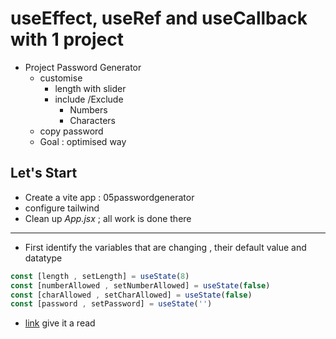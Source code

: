 # useEffect, useRef and useCallback with 1 project
- Project Password Generator
   - customise
     - length with slider
     - include /Exclude 
       - Numbers
       - Characters
    - copy password
   - Goal : optimised way 

## Let's Start 

- Create a vite app : 05passwordgenerator
- configure tailwind
- Clean up _App.jsx_ ; all work is done there
---
- First identify the variables that are changing , their default value and datatype 
```js
const [length , setLength] = useState(8) 
const [numberAllowed , setNumberAllowed] = useState(false)
const [charAllowed , setCharAllowed] = useState(false)
const [password , setPassword] = useState('')
```


- [link](https://react.dev/reference/react/useCallback) give it a read

